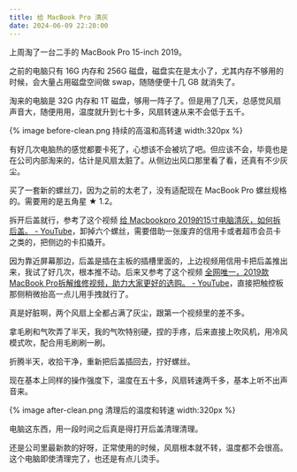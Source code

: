 ```yaml
---
title: 给 MacBook Pro 清灰
date: 2024-06-09 22:20:00
---
```

上周淘了一台二手的 MacBook Pro 15-inch 2019。

之前的电脑只有 16G 内存和 256G 磁盘，磁盘实在是太小了，尤其内存不够用的时候，会大量占用磁盘空间做 swap，随随便便十几 GB 就消失了。

淘来的电脑是 32G 内存和 1T 磁盘，够用一阵子了。但是用了几天，总感觉风扇声音大，随便用用，温度就升到七十多，风扇转速从来不会低于五千。

{% image before-clean.png 持续的高温和高转速 width:320px %}

有好几次电脑热的感觉都要卡死了，心想该不会被坑了吧。但应该不会，毕竟也是在公司内部淘来的，估计是风扇太脏了。从侧边出风口那里看了看，还真有不少灰尘。

买了一套新的螺丝刀，因为之前的太老了，没有适配现在 MacBook Pro 螺丝规格的。需要用的是五角星 ★ 1.2。

拆开后盖就行，参考了这个视频 [给 Macbookpro 2019的15寸电脑清灰，如何拆后盖。 - YouTube](https://www.youtube.com/watch?v=1QD_xaIxRuA)，卸掉六个螺丝，需要借助一张废弃的信用卡或者超市会员卡之类的，把侧边的卡扣撬开。

因为靠近屏幕那边，后盖是插在主板的插槽里面的，上边视频用信用卡把后盖推出来，我试了好几次，根本推不动。后来又参考了这个视频 [全网唯一，2019款MacBook Pro拆解维修视频，助力大家更好的选购。 - YouTube](https://www.youtube.com/watch?v=_u-EGbps2ao)，直接把触控板那侧稍微抬高一点儿用手拽就行了。

真是好脏啊，两个风扇上全都占满了灰尘，跟第一个视频里的差不多。

拿毛刷和气吹弄了半天，我的气吹特别硬，捏的手疼，后来直接上吹风机，用冷风模式吹，配合用毛刷刷一刷。

折腾半天，收拾干净，重新把后盖插回去，拧好螺丝。

现在基本上同样的操作强度下，温度在五十多，风扇转速两千多，基本上听不出声音来。

{% image after-clean.png 清理后的温度和转速 width:320px %}

电脑这东西，用一段时间之后真是得打开后盖清理清理。

还是公司里最新款的好呀，正常使用的时候，风扇根本就不转，温度都不会很高。这个电脑即使清理完了，也还是有点儿烫手。
